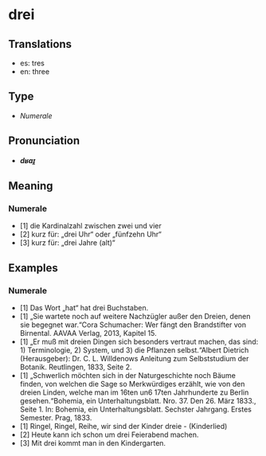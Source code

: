 # drei
## Translations
- es: tres
- en: three
## Type
- _Numerale_
## Pronunciation
- **_dʁaɪ̯_**
## Meaning
### Numerale
- [1] die Kardinalzahl zwischen zwei und vier
- [2] kurz für: „drei Uhr“ oder „fünfzehn Uhr“
- [3] kurz für: „drei Jahre (alt)“
## Examples
### Numerale
- [1] Das Wort „hat“ hat drei Buchstaben.
- [1] „Sie wartete noch auf weitere Nachzügler außer den Dreien, denen sie begegnet war.“<ref>Cora Schumacher: Wer fängt den Brandstifter von Birnental. AAVAA Verlag, 2013, Kapitel 15.</ref>
- [1] „Er muß mit dreien Dingen sich besonders vertraut machen, das sind: 1) Terminologie, 2) System, und 3) die Pflanzen selbst.“<ref>Albert Dietrich (Herausgeber): Dr. C. L. Willdenows Anleitung zum Selbststudium der Botanik. Reutlingen, 1833, Seite 2.</ref>
- [1] „Schwerlich möchten sich in der Naturgeschichte noch Bäume finden, von welchen die Sage so Merkwürdiges erzählt, wie von den dreien Linden, welche man im 16ten un6 17ten Jahrhunderte zu Berlin gesehen.“<ref>Bohemia, ein Unterhaltungsblatt. Nro. 37. Den 26. März 1833., Seite 1. In: Bohemia, ein Unterhaltungsblatt. Sechster Jahrgang. Erstes Semester. Prag, 1833.</ref>
- [1] Ringel, Ringel, Reihe, wir sind der Kinder dreie - (Kinderlied)
- [2] Heute kann ich schon um drei Feierabend machen.
- [3] Mit drei kommt man in den Kindergarten.
